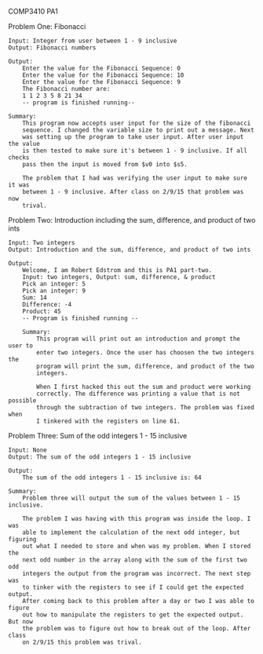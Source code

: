 COMP3410 PA1

Problem One: Fibonacci 

	Input: Integer from user between 1 - 9 inclusive
	Output: Fibonacci numbers

	Output: 
		Enter the value for the Fibonacci Sequence: 0
		Enter the value for the Fibonacci Sequence: 10
		Enter the value for the Fibonacci Sequence: 9
		The Fibonacci number are: 
		1 1 2 3 5 8 21 34
		-- program is finished running--

	Summary:
		This program now accepts user input for the size of the fibonacci
		sequence. I changed the variable size to print out a message. Next 
		was setting up the program to take user input. After user input the value
		is then tested to make sure it's between 1 - 9 inclusive. If all checks 
		pass then the input is moved from $v0 into $s5.
		
		The problem that I had was verifying the user input to make sure it was
		between 1 - 9 inclusive. After class on 2/9/15 that problem was now 
		trival.


Problem Two: Introduction including the sum, difference, and product of two ints

	Input: Two integers
	Output: Introduction and the sum, difference, and product of two ints

	Output:
		Welcome, I am Robert Edstrom and this is PA1 part-two.
		Input: two integers, Output: sum, difference, & product
		Pick an integer: 5
		Pick an integer: 9
		Sum: 14
		Difference: -4
		Product: 45
		-- Program is finished running --

		Summary:
			This program will print out an introduction and prompt the user to 
			enter two integers. Once the user has choosen the two integers the
			program will print the sum, difference, and product of the two 
			integers. 

			When I first hacked this out the sum and product were working 
			correctly. The difference was printing a value that is not possible
			through the subtraction of two integers. The problem was fixed when 
			I tinkered with the registers on line 61.
			


Problem Three: Sum of the odd integers 1 - 15 inclusive
	
	Input: None
	Output: The sum of the odd integers 1 - 15 inclusive

	Output: 
		The sum of the odd integers 1 - 15 inclusive is: 64

	Summary: 
		Problem three will output the sum of the values between 1 - 15 inclusive.

		The problem I was having with this program was inside the loop. I was
		able to implement the calculation of the next odd integer, but figuring
		out what I needed to store and when was my problem. When I stored the 
		next odd number in the array along with the sum of the first two odd
		integers the output from the program was incorrect. The next step was 
		to tinker with the registers to see if I could get the expected output. 
		After coming back to this problem after a day or two I was able to figure
		out how to manipulate the registers to get the expected output. But now 
		the problem was to figure out how to break out of the loop. After class
		on 2/9/15 this problem was trival. 

